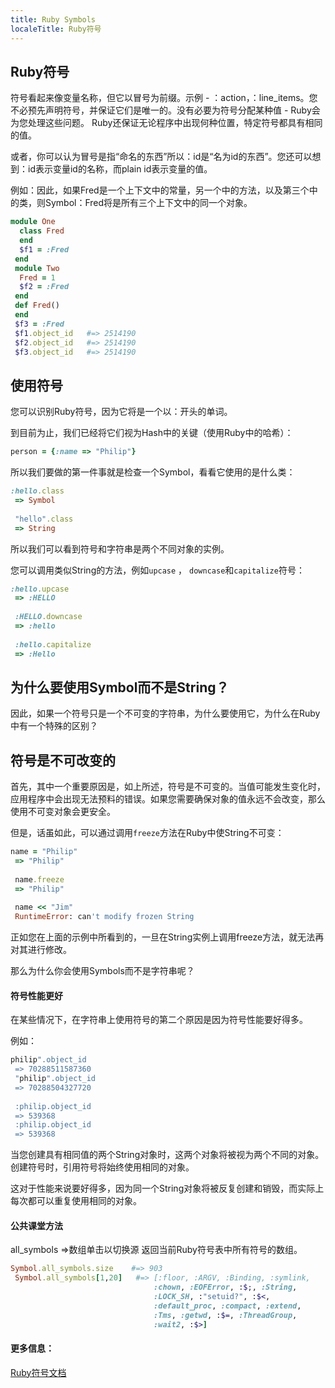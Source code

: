 ```yaml
---
title: Ruby Symbols
localeTitle: Ruby符号
---
```

## Ruby符号

符号看起来像变量名称，但它以冒号为前缀。示例 - ：action，：line\_items。您不必预先声明符号，并保证它们是唯一的。没有必要为符号分配某种值 - Ruby会为您处理这些问题。 Ruby还保证无论程序中出现何种位置，特定符号都具有相同的值。

或者，你可以认为冒号是指“命名的东西”所以：id是“名为id的东西”。您还可以想到：id表示变量id的名称，而plain id表示变量的值。

例如：因此，如果Fred是一个上下文中的常量，另一个中的方法，以及第三个中的类，则Symbol：Fred将是所有三个上下文中的同一个对象。

```ruby
module One 
  class Fred 
  end 
  $f1 = :Fred 
 end 
 module Two 
  Fred = 1 
  $f2 = :Fred 
 end 
 def Fred() 
 end 
 $f3 = :Fred 
 $f1.object_id   #=> 2514190 
 $f2.object_id   #=> 2514190 
 $f3.object_id   #=> 2514190 
```

## 使用符号

您可以识别Ruby符号，因为它将是一个以：开头的单词。

到目前为止，我们已经将它们视为Hash中的关键（使用Ruby中的哈希）：

```ruby
person = {:name => "Philip"} 
```

所以我们要做的第一件事就是检查一个Symbol，看看它使用的是什么类：

```ruby
:hello.class 
 => Symbol 
 
 "hello".class 
 => String 
```

所以我们可以看到符号和字符串是两个不同对象的实例。

您可以调用类似String的方法，例如`upcase` ， `downcase`和`capitalize`符号：

```ruby
:hello.upcase 
 => :HELLO 
 
 :HELLO.downcase 
 => :hello 
 
 :hello.capitalize 
 => :Hello 
```

## 为什么要使用Symbol而不是String？

因此，如果一个符号只是一个不可变的字符串，为什么要使用它，为什么在Ruby中有一个特殊的区别？

## 符号是不可改变的

首先，其中一个重要原因是，如上所述，符号是不可变的。当值可能发生变化时，应用程序中会出现无法预料的错误。如果您需要确保对象的值永远不会改变，那么使用不可变对象会更安全。

但是，话虽如此，可以通过调用`freeze`方法在Ruby中使String不可变：

```ruby
name = "Philip" 
 => "Philip" 
 
 name.freeze 
 => "Philip" 
 
 name << "Jim" 
 RuntimeError: can't modify frozen String 
```

正如您在上面的示例中所看到的，一旦在String实例上调用freeze方法，就无法再对其进行修改。

那么为什么你会使用Symbols而不是字符串呢？

#### 符号性能更好

在某些情况下，在字符串上使用符号的第二个原因是因为符号性能要好得多。

例如：

```ruby
philip".object_id 
 => 70288511587360 
 "philip".object_id 
 => 70288504327720 
 
 :philip.object_id 
 => 539368 
 :philip.object_id 
 => 539368 
```

当您创建具有相同值的两个String对象时，这两个对象将被视为两个不同的对象。创建符号时，引用符号将始终使用相同的对象。

这对于性能来说要好得多，因为同一个String对象将被反复创建和销毁，而实际上每次都可以重复使用相同的对象。

#### 公共课堂方法

all\_symbols =>数组单击以切换源 返回当前Ruby符号表中所有符号的数组。

```ruby
Symbol.all_symbols.size    #=> 903 
 Symbol.all_symbols[1,20]   #=> [:floor, :ARGV, :Binding, :symlink, 
                                :chown, :EOFError, :$;, :String, 
                                :LOCK_SH, :"setuid?", :$<, 
                                :default_proc, :compact, :extend, 
                                :Tms, :getwd, :$=, :ThreadGroup, 
                                :wait2, :$>] 
```

#### 更多信息：

[Ruby符号文档](http://ruby-doc.org/core-2.5.1/Symbol.html)